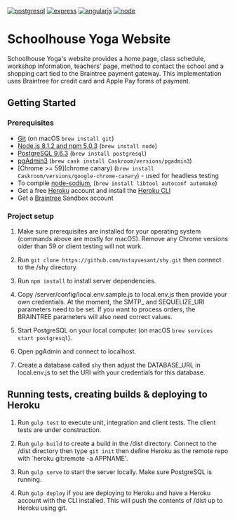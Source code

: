[![postgresql][postgresql]][postgresql-url]
[![express][express]][express-url]
[![angularjs][angularjs]][angularjs-url]
[![node][node]][node-url]

# Schoolhouse Yoga Website

Schoolhouse Yoga's website provides a home page, class schedule, workshop information, teachers' page,
method to contact the school and a shopping cart tied to the Braintree payment gateway. This
implementation uses Braintree for credit card and Apple Pay forms of payment.

## Getting Started

### Prerequisites

- [Git](https://git-scm.com/) (on macOS `brew install git`)
- [Node.js 8.1.2 and npm 5.0.3](nodejs.org) (`brew install node`)
- [PostgreSQL 9.6.3](http://postgresql.org) (`brew install postgresql`)
- [pgAdmin3](http://postgresql.org) (`brew cask install Caskroom/versions/pgadmin3`)
- [Chrome >= 59](chrome canary) (`brew install Caskroom/versions/google-chrome-canary`) - used for headless testing
- To compile [node-sodium](https://github.com/paixaop/node-sodium), (`brew install libtool autoconf automake`)
- Get a free [Heroku](http://heroku.com) account and install the [Heroku CLI](https://devcenter.heroku.com/articles/heroku-cli)
- Get a [Braintree](https://www.braintreepayments.com/sandbox) Sandbox account

### Project setup

1. Make sure prerequisites are installed for your operating system (commands above are mostly for macOS). Remove any Chrome versions older than 59 or client testing will not work.

2. Run `git clone https://github.com/nstuyvesant/shy.git` then connect to the /shy directory.

3. Run `npm install` to install server dependencies.

4. Copy /server/config/local.env.sample.js to local.env.js then provide your own credentials. At the moment, the SMTP_ and SEQUELIZE_URI parameters need to be set. If you want to process orders, the BRAINTREE parameters will also need correct values.

5. Start PostgreSQL on your local computer (on macOS `brew services start postgresql`).

6. Open pgAdmin and connect to localhost.

7. Create a database called `shy` then adjust the DATABASE_URL in local.env.js to set the URI with your credentials for this database.

## Running tests, creating builds & deploying to Heroku

1. Run `gulp test` to execute unit, integration and client tests. The client tests are under construction.

2. Run `gulp build` to create a build in the /dist directory. Connect to the /dist directory then type `git init` then define Heroku as the remote repo with `heroku git:remote -a APPNAME'.

3. Run `gulp serve` to start the server locally. Make sure PostgreSQL is running.

4. Run `gulp deploy` if you are deploying to Heroku and have a Heroku account with the CLI installed. This will push the contents of /dist up to Heroku using git.

[express]: https://img.shields.io/badge/expressjs-4.15.3-blue.svg
[express-url]: http://expressjs.com
[angularjs]: https://img.shields.io/badge/angularjs-1.6.4-red.svg
[angularjs-url]: https://angularjs.org
[node]: https://img.shields.io/badge/nodejs-8.1.2-green.svg
[node-url]: https://nodejs.org
[postgresql]: https://img.shields.io/badge/postgresql-9.6.3-blue.svg
[postgresql-url]: https://www.postgresql.org